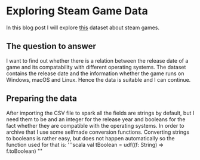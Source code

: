 # Exploring Steam Game Data
In this blog post I will explore [this](https://data.world/craigkelly/steam-game-data) dataset about steam games.

## The question to answer
I want to find out whether there is a relation between the release date of a game and its compatability with different operating systems. The dataset contains the release date and the information whether the game runs on Windows, macOS and Linux. Hence the data is suitable and I can continue.

## Preparing the data
After importing the CSV file to spark all the fields are strings by default, but I need them to be and an integer for the release year and booleans for the fact whether they are compatible with the operating systems. In order to archive that I use some selfmade conversion functions. Converting strings to booleans is rather easy, but does not happen automatically so the function used for that is:
'''scala
val tBoolean = udf((f: String) => f.toBoolean)
'''



[lazy-eval]: https://github.com/rubigdata/bigdata-blog-2021-joshdev-de/raw/master/docs/images/lazy_eval.PNG "Lazy Evaluation"
[uncached]: https://github.com/rubigdata/bigdata-blog-2021-joshdev-de/raw/master/docs/images/uncached.png "Uncached"
[cached]: https://github.com/rubigdata/bigdata-blog-2021-joshdev-de/raw/master/docs/images/cached.png "Cached"
